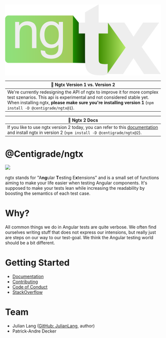 ![ngtx logo](./docs/media/logo.svg)

| 🚧 Ngtx Version 1 vs. Version 2 |
| ------------------------------- |
| We're currently redesigning the API of ngtx to improve it for more complex test szenarios. This api is experimental and not considered stable yet. When installing ngtx, **please make sure you're installing version 1** (`npm install -D @centigrade/ngtx@1`).

| 📝 Ngtx 2 Docs |
| -------------- |
| If you like to use ngtx version 2 today, you can refer to this [documentation][docs2] and install ngtx in version 2 (`npm install -D @centigrade/ngtx@2`).

# @Centigrade/ngtx

![](https://github.com/Centigrade/ngtx/workflows/CI/badge.svg)

ngtx stands for "A**ng**ular **T**esting E**x**tensions" and is a small set of functions aiming to make your life easier when testing Angular components. It's supposed to make your tests lean while increasing the readability by boosting the semantics of each test case.

# Why?

All common things we do in Angular tests are quite verbose. We often find ourselves writing stuff that does not express our intensions, but really just are steps on our way to our test-goal. We think the Angular testing world should be a bit different.

# Getting Started

- [Documentation][documentation]
- [Contributing][contributing]
- [Code of Conduct][codeofconduct]
- [StackOverflow][stackoverflow]

# Team

- Julian Lang ([GitHub: JulianLang](https://github.com/JulianLang), author)
- Patrick-Andre Decker

[contributing]: ./CONTRIBUTING.md
[codeofconduct]: ./CODE_OF_CONDUCT.md
[documentation]: ./docs/DOCUMENTATION.md
[docs2]: ./docs/DOCS_2.md
[stackoverflow]: https://stackoverflow.com/questions/tagged/ngtx
